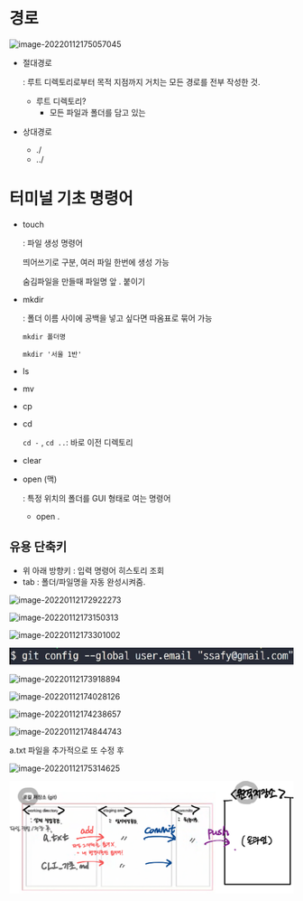 # 경로

![image-20220112175057045](CLI.assets/image-20220112175057045.png)

* 절대경로

  : 루트 디렉토리로부터 목적 지점까지 거치는 모든 경로를 전부 작성한 것.

  * 루트 디렉토리?
    * 모든 파일과 폴더를 담고 있는 

* 상대경로
  * ./
  * ../

# 터미널 기초 명령어

* touch

  : 파일 생성 명령어

  띄어쓰기로 구분, 여러 파일 한번에 생성 가능

  숨김파일을 만들때 파일명 앞 . 붙이기

* mkdir

  : 폴더 이름 사이에 공백을 넣고 싶다면 따옴표로 묶어 가능

  `mkdir 폴더명`

  `mkdir '서울 1반'`

* ls

* mv

* cp

* cd

  `cd -` , `cd ..`: 바로 이전 디렉토리

* clear

* open (맥)

  : 특정 위치의 폴더를 GUI 형태로 여는 명령어

  * open .

## 유용 단축키

* 위 아래 방향키 : 입력 명령어 히스토리 조회
* tab : 폴더/파일명을 자동 완성시켜줌.







![image-20220112172922273](CLI.assets/image-20220112172922273.png)

![image-20220112173150313](CLI.assets/image-20220112173150313.png)

![image-20220112173301002](CLI.assets/image-20220112173301002.png)



![image-20220112173929705](CLI.assets/image-20220112173929705.png)

![image-20220112173918894](CLI.assets/image-20220112173918894.png)

![image-20220112174028126](CLI.assets/image-20220112174028126.png)





![image-20220112174238657](CLI.assets/image-20220112174238657.png)





![image-20220112174844743](CLI.assets/image-20220112174844743.png)


a.txt 파일을 추가적으로 또 수정 후

![image-20220112175314625](CLI.assets/image-20220112175314625.png)

![image-20220112175449790](CLI.assets/image-20220112175449790.png)